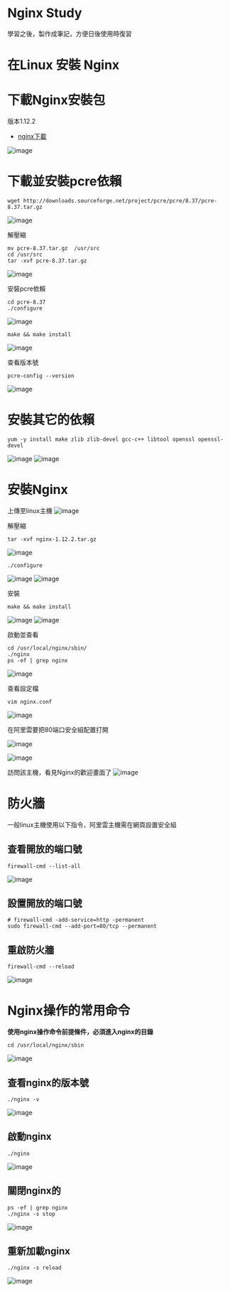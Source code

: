 # Nginx Study
學習之後，製作成筆記，方便日後使用時復習

# 在Linux 安裝 Nginx
# 下載Nginx安裝包
版本1.12.2
- [nginx下載](http://nginx.org/en/download.html)

 ![image](./images/20200810195819.png)

# 下載並安裝pcre依賴
```shell
wget http://downloads.sourceforge.net/project/pcre/pcre/8.37/pcre-8.37.tar.gz
```

 ![image](./images/20200810200321.png)

解壓縮
```shell
mv pcre-8.37.tar.gz  /usr/src
cd /usr/src
tar -xvf pcre-8.37.tar.gz
```

 ![image](./images/20200810200647.png)

安裝pcre依賴
```shell
cd pcre-8.37
./configure
```
 ![image](./images/20200810200954.png)

```shell
make && make install
```
![image](./images/20200810201607.png)


查看版本號
```shell
pcre-config --version
```
![image](./images/20200810201848.png)

# 安裝其它的依賴

```shell
yum -y install make zlib zlib-devel gcc-c++ libtool openssl openssl-devel
```
![image](./images/20200810202224.png)
![image](./images/20200810202319.png)

# 安裝Nginx

上傳至linux主機
![image](./images/20200810202632.png)

解壓縮
```shell
tar -xvf nginx-1.12.2.tar.gz
```
![image](./images/20200810202805.png)


```shell
./configure
```
![image](./images/20200810203004.png)
![image](./images/20200810203021.png)

安裝
```shell
make && make install
```
![image](./images/20200810203236.png)
![image](./images/20200810203249.png)

啟動並查看
```shell
cd /usr/local/nginx/sbin/
./nginx 
ps -ef | grep nginx
```
![image](./images/20200810203623.png)

查看設定檔
```shell
vim nginx.conf
```
![image](./images/20200810203909.png)


在阿里雲要把80端口安全組配置打開

![image](./images/20200810204539.png)

![image](./images/20200810204324.png)

訪問該主機，看見Nginx的歡迎畫面了
![image](./images/20200810204348.png)

# 防火牆
一般linux主機使用以下指令，阿里雲主機需在網頁設置安全組
## 查看開放的端口號
```shell
firewall-cmd --list-all
```
![image](./images/20200810205820.png)

## 設置開放的端口號
```shell
# firewall-cmd -add-service=http -permanent
sudo firewall-cmd --add-port=80/tcp --permanent
```

## 重啟防火牆
```shell
firewall-cmd --reload
```

![image](./images/20200810205741.png)

# Nginx操作的常用命令
**使用nginx操作命令前提條件，必須進入nginx的目錄**
```shell
cd /usr/local/nginx/sbin
```

![image](./images/20200810212148.png)

## 查看nginx的版本號
```shell
./nginx -v
```
![image](./images/20200810212413.png)

## 啟動nginx
```shell
./nginx
```
![image](./images/20200810212751.png)

## 關閉nginx的
```shell
ps -ef | grep nginx
./nginx -s stop

```
![image](./images/20200810212625.png)

## 重新加載nginx
```shell
./nginx -s reload
```
![image](./images/20200810212930.png)




